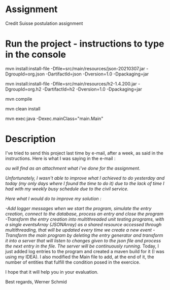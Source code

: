 # Assignment
Credit Suisse postulation assignment

# Run the project - instructions to type in the console

mvn install:install-file -Dfile=src/main/resources/json-20210307.jar -DgroupId=org.json -DartifactId=json -Dversion=1.0 -Dpackaging=jar

mvn install:install-file -Dfile=src/main/resources/h2-1.4.200.jar -DgroupId=org.h2 -DartifactId=h2 -Dversion=1.0 -Dpackaging=jar

mvn compile

mvn clean install

mvn exec:java -Dexec.mainClass="main.Main"

# Description
I've tried to send this project last time by e-mail, after a week, as said in the instructions. Here is what I was saying in the e-mail :

<i>
ou will find as an attachment what i've done for the assignment.

Unfortunately, I wasn't able to improve what I achieved to do yesterday and today (my only days where I found the time to do it) due to the lack of time I had with my weekly busy schedule due to the civil service.

Here what I would do to improve my solution :

-Add logger messages when we start the program, simulate the entry creation, connect to the database, process an entry and close the program
-Transform the entry creation into multithreaded unit testing programs, with a single eventsArray (JSONArray) as a shared resource accessed through multithreading, that will be updated every time we create a new event
-Transform the main program by deleting the entry generator and transform it into a server that will listen to changes given to the json file and process the next entry in the file. The server will be continuously running.
</i>
Today, I just added log entries to the program and created a maven build for it (I was using my IDEA). I also modified the Main file to add, at the end of it, the number of entities that fulfill the condition posed in the exercice.

I hope that it will help you in your evaluation.

Best regards,
Werner Schmid
